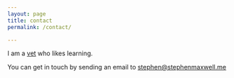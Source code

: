 ```yaml
---
layout: page
title: contact
permalink: /contact/

---
```


  
I am a [vet](https://en.wikipedia.org/wiki/Veterinary_physician) who likes learning. 

You can get in touch by sending an email to 
[<span style="unicode-bidi: bidi-override; direction: rtl;">em.llewxamnehpets@nehpets</span>](mailto:)
